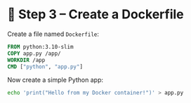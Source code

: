 # 📝 Step 3 – Create a Dockerfile

Create a file named `Dockerfile`:

```dockerfile
FROM python:3.10-slim
COPY app.py /app/
WORKDIR /app
CMD ["python", "app.py"]
```

Now create a simple Python app:

```bash
echo 'print("Hello from my Docker container!")' > app.py
```
